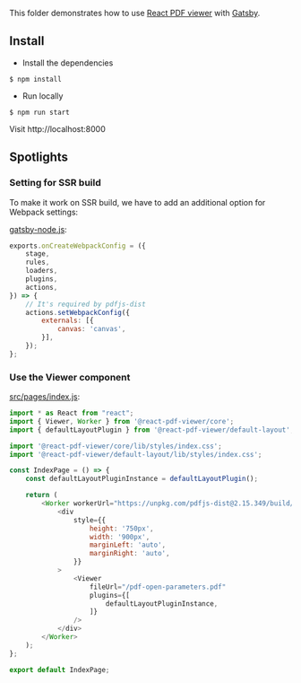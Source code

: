This folder demonstrates how to use [React PDF viewer](https://react-pdf-viewer.dev) with [Gatsby](https://www.gatsbyjs.com).

## Install

* Install the dependencies

```console
$ npm install
```

* Run locally

```console
$ npm run start
```

Visit http://localhost:8000

## Spotlights

### Setting for SSR build

To make it work on SSR build, we have to add an additional option for Webpack settings:

[gatsby-node.js](gatsby-node.js):

```js
exports.onCreateWebpackConfig = ({
    stage,
    rules,
    loaders,
    plugins,
    actions,
}) => {
    // It's required by pdfjs-dist
    actions.setWebpackConfig({
        externals: [{
            canvas: 'canvas',
        }],
    });
};
```

### Use the Viewer component

[src/pages/index.js](src/pages/index.js):

```js
import * as React from "react";
import { Viewer, Worker } from '@react-pdf-viewer/core';
import { defaultLayoutPlugin } from '@react-pdf-viewer/default-layout';

import '@react-pdf-viewer/core/lib/styles/index.css';
import '@react-pdf-viewer/default-layout/lib/styles/index.css';

const IndexPage = () => {
    const defaultLayoutPluginInstance = defaultLayoutPlugin();

    return (
        <Worker workerUrl="https://unpkg.com/pdfjs-dist@2.15.349/build/pdf.worker.js">
            <div
                style={{
                    height: '750px',
                    width: '900px',
                    marginLeft: 'auto',
                    marginRight: 'auto',
                }}
            >
                <Viewer
                    fileUrl="/pdf-open-parameters.pdf"
                    plugins={[
                        defaultLayoutPluginInstance,
                    ]}
                />
            </div>
        </Worker>
    );
};

export default IndexPage;
```